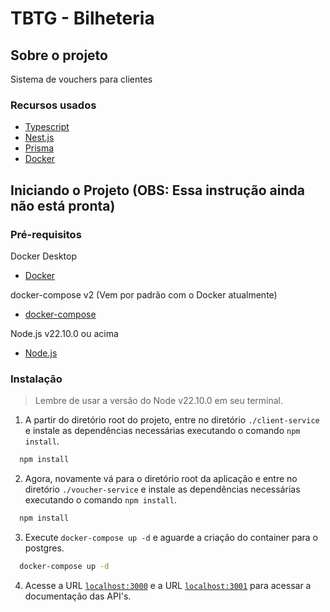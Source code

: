 # TBTG - Bilheteria

## Sobre o projeto

Sistema de vouchers para clientes

### Recursos usados

- [Typescript](https://www.typescriptlang.org/)
- [Nest.js](https://nestjs.com/)
- [Prisma](https://www.prisma.io/)
- [Docker](https://www.docker.com/)

## Iniciando o Projeto (OBS: Essa instrução ainda não está pronta)

### Pré-requisitos

Docker Desktop

- [Docker](https://www.docker.com/)

docker-compose v2 (Vem por padrão com o Docker atualmente)

- [docker-compose](https://docs.docker.com/compose/cli-command/)

Node.js v22.10.0 ou acima

- [Node.js](https://nodejs.org/)

### Instalação

> Lembre de usar a versão do Node v22.10.0 em seu terminal.

1. A partir do diretório root do projeto, entre no diretório `./client-service` e instale as dependências necessárias executando o comando `npm install`.

```sh
  npm install
```

2. Agora, novamente vá para o diretório root da aplicação e entre no diretório `./voucher-service` e instale as dependências necessárias executando o comando `npm install`.

```sh
  npm install
```

3. Execute `docker-compose up -d` e aguarde a criação do container para o postgres.

```sh
  docker-compose up -d
```

4. Acesse a URL [`localhost:3000`](http://localhost:3000/docs) e a URL [`localhost:3001`](http://localhost:3001/docs) para acessar a documentação das API's.
